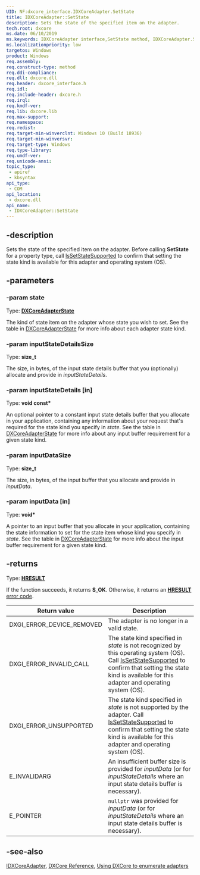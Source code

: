 ```yaml
---
UID: NF:dxcore_interface.IDXCoreAdapter.SetState
title: IDXCoreAdapter::SetState
description: Sets the state of the specified item on the adapter.
tech.root: dxcore
ms.date: 06/10/2019
ms.keywords: IDXCoreAdapter interface,SetState method, IDXCoreAdapter.SetState, IDXCoreAdapter::SetState, SetState, SetState method, SetState method,IDXCoreAdapter interface, dxcore/IDXCoreAdapter::SetState, dxcore_interface.idxcoreadapterfactory_setstate
ms.localizationpriority: low
targetos: Windows
product: Windows
req.assembly: 
req.construct-type: method
req.ddi-compliance: 
req.dll: dxcore.dll
req.header: dxcore_interface.h
req.idl: 
req.include-header: dxcore.h
req.irql: 
req.kmdf-ver: 
req.lib: dxcore.lib
req.max-support: 
req.namespace: 
req.redist: 
req.target-min-winverclnt: Windows 10 (Build 18936)
req.target-min-winversvr: 
req.target-type: Windows
req.type-library: 
req.umdf-ver: 
req.unicode-ansi: 
topic_type:
 - apiref
 - kbsyntax
api_type:
 - COM
api_location:
 - dxcore.dll
api_name:
 - IDXCoreAdapter::SetState
---
```


## -description

Sets the state of the specified item on the adapter. Before calling **SetState** for a property type, call [IsSetStateSupported](/windows/win32/api/dxcore_interface/nf-dxcore_interface-idxcoreadapter-issetstatesupported) to confirm that setting the state kind is available for this adapter and operating system (OS).

## -parameters

### -param state

Type: **[DXCoreAdapterState](/windows/win32/api/dxcore_interface/ne-dxcore_interface-dxcoreadapterstate)**

The kind of state item on the adapter whose state you wish to set. See the table in [DXCoreAdapterState](/windows/win32/api/dxcore_interface/ne-dxcore_interface-dxcoreadapterstate) for more info about each adapter state kind.

### -param inputStateDetailsSize

Type: **size_t**

The size, in bytes, of the input state details buffer that you (optionally) allocate and provide in *inputStateDetails*.

### -param inputStateDetails [in]

Type: **void const\***

An optional pointer to a constant input state details buffer that you allocate in your application, containing any information about your request that's required for the state kind you specify in *state*. See the table in [DXCoreAdapterState](/windows/win32/api/dxcore_interface/ne-dxcore_interface-dxcoreadapterstate) for more info about any input buffer requirement for a given state kind.

### -param inputDataSize

Type: **size_t**

The size, in bytes, of the input buffer that you allocate and provide in *inputData*.

### -param inputData [in]

Type: **void\***

A pointer to an input buffer that you allocate in your application, containing the state information to set for the state item whose kind you specify in *state*. See the table in [DXCoreAdapterState](/windows/win32/api/dxcore_interface/ne-dxcore_interface-dxcoreadapterstate) for more info about the input buffer requirement for a given state kind.

## -returns

Type: **[HRESULT](/windows/win32/com/structure-of-com-error-codes)**

If the function succeeds, it returns **S_OK**. Otherwise, it returns an [**HRESULT**](/windows/win32/com/structure-of-com-error-codes) [error code](/windows/win32/com/com-error-codes-10).

|Return value|Description|
|-|-|
|DXGI_ERROR_DEVICE_REMOVED|The adapter is no longer in a valid state.|
|DXGI_ERROR_INVALID_CALL|The state kind specified in *state* is not recognized by this operating system (OS). Call [IsSetStateSupported](/windows/win32/api/dxcore_interface/nf-dxcore_interface-idxcoreadapter-issetstatesupported) to confirm that setting the state kind is available for this adapter and operating system (OS).|
|DXGI_ERROR_UNSUPPORTED|The state kind specified in *state* is not supported by the adapter. Call [IsSetStateSupported](/windows/win32/api/dxcore_interface/nf-dxcore_interface-idxcoreadapter-issetstatesupported) to confirm that setting the state kind is available for this adapter and operating system (OS).|
|E_INVALIDARG|An insufficient buffer size is provided for *inputData* (or for *inputStateDetails* where an input state details buffer is necessary).|
|E_POINTER|`nullptr` was provided for *inputData* (or for *inputStateDetails* where an input state details buffer is necessary).|

## -see-also

[IDXCoreAdapter](/windows/win32/api/dxcore_interface/nn-dxcore_interface-idxcoreadapter), [DXCore Reference](/windows/win32/dxcore/dxcore-reference), [Using DXCore to enumerate adapters](/windows/win32/dxcore/dxcore-enum-adapters)
